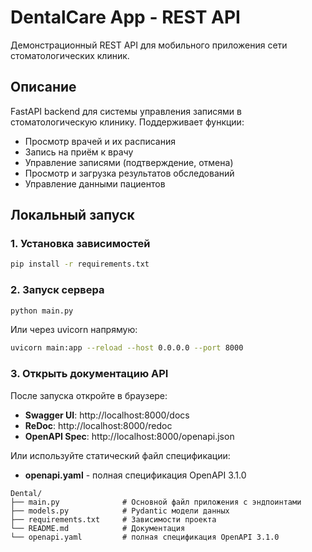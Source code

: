 # DentalCare App - REST API

Демонстрационный REST API для мобильного приложения сети стоматологических клиник.

## Описание

FastAPI backend для системы управления записями в стоматологическую клинику. Поддерживает функции:
- Просмотр врачей и их расписания
- Запись на приём к врачу
- Управление записями (подтверждение, отмена)
- Просмотр и загрузка результатов обследований
- Управление данными пациентов


## Локальный запуск

### 1. Установка зависимостей

```bash
pip install -r requirements.txt
```

### 2. Запуск сервера

```bash
python main.py
```

Или через uvicorn напрямую:

```bash
uvicorn main:app --reload --host 0.0.0.0 --port 8000
```

### 3. Открыть документацию API

После запуска откройте в браузере:
- **Swagger UI**: http://localhost:8000/docs
- **ReDoc**: http://localhost:8000/redoc
- **OpenAPI Spec**: http://localhost:8000/openapi.json

Или используйте статический файл спецификации:
- **openapi.yaml** - полная спецификация OpenAPI 3.1.0

```
Dental/
├── main.py              # Основной файл приложения с эндпоинтами
├── models.py            # Pydantic модели данных
├── requirements.txt     # Зависимости проекта
└── README.md            # Документация
└── openapi.yaml         # полная спецификация OpenAPI 3.1.0
```
